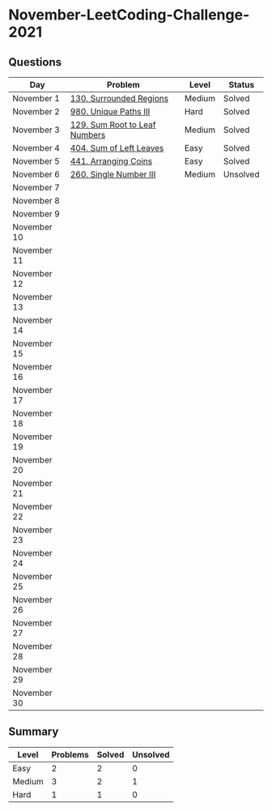 # November-LeetCoding-Challenge-2021

## Questions
| Day | Problem | Level | Status |
| --- | --- | --- | --- |
| November 1 | [130. Surrounded Regions](https://leetcode.com/problems/surrounded-regions/) | Medium | Solved |
| November 2 | [980. Unique Paths III](https://leetcode.com/problems/unique-paths-iii/) | Hard | Solved |
| November 3 | [129. Sum Root to Leaf Numbers](https://leetcode.com/problems/sum-root-to-leaf-numbers/) | Medium | Solved |
| November 4 | [404. Sum of Left Leaves](https://leetcode.com/problems/sum-of-left-leaves/) | Easy | Solved |
| November 5 | [441. Arranging Coins](https://leetcode.com/problems/arranging-coins/) | Easy | Solved |
| November 6 | [260. Single Number III](https://leetcode.com/problems/single-number-iii/) | Medium | Unsolved |
| November 7 | []() |  |  |
| November 8 | []() |  |  |
| November 9 | []() |  |  |
| November 10 | []() |  |  |
| November 11 | []() |  |  |
| November 12 | []() |  |  |
| November 13 | []() |  |  |
| November 14 | []() |  |  |
| November 15 | []() |  |  |
| November 16 | []() |  |  |
| November 17 | []() |  |  |
| November 18 | []() |  |  |
| November 19 | []() |  |  |
| November 20 | []() |  |  |
| November 21 | []() |  |  |
| November 22 | []() |  |  |
| November 23 | []() |  |  |
| November 24 | []() |  |  |
| November 25 | []() |  |  |
| November 26 | []() |  |  |
| November 27 | []() |  |  |
| November 28 | []() |  |  |
| November 29 | []() |  |  |
| November 30 | []() |  |  |


## Summary
| Level  | Problems | Solved | Unsolved |
| ---    | --- | --- | --- |
| Easy   | 2 | 2 | 0 |
| Medium | 3 | 2 | 1 |
| Hard   | 1 | 1 | 0 |
